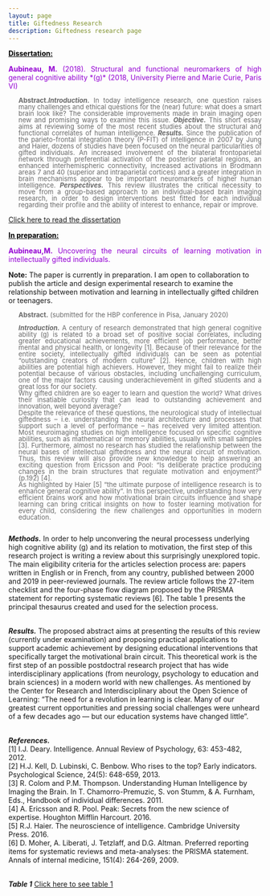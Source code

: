 ```yaml
---
layout: page
title: Giftedness Research
description: Giftedness research page
---
```

<span style="color:Black"><ins>**Dissertation:**</ins></span><br>
<style>
.titles {
  color:Darkviolet;
  text-align:justify;
  }
</style>
<p class="titles"><strong>Aubineau, M.</strong> (2018). Structural and functional neuromarkers of high general cognitive ability *(g)* (2018, University Pierre and Marie Curie, Paris VI)</p>

<style>
.formatabstract {
  color:DimGrey;
  font-size:13px;
  line-height:13px;
  text-align: justify;
  margin-left:20px;
  }
</style>


<p class="formatabstract"> <strong>Abstract.</strong><strong><em>Introduction.</em></strong> In today intelligence research, one question raises many challenges and ethical questions for the (near) future: what does a smart brain look like? The considerable improvements made in brain imaging open new and promising ways to examine this issue. <strong><em>Objective.</em></strong> This short essay aims at reviewing some of the most recent studies about the structural and functional correlates of human intelligence. <strong><em>Results.</em></strong> Since the publication of the parieto-frontal integration theory (P-FIT) of intelligence in 2007 by Jung and Haier, dozens of studies have been focused on the neural particularities of gifted individuals. An increased involvement of the bilateral frontoparietal network through preferential activation of the posterior parietal regions, an enhanced interhemispheric connectivity, increased activations in Brodmann areas 7 and 40 (superior and intraparietal cortices) and a greater integration in brain mechanisms appear to be important neuromarkers of higher human intelligence. <strong><em>Perspectives.</em></strong> This review illustrates the critical necessity to move from a group-based approach to an individual-based brain imaging research, in order to design interventions best fitted for each individual regarding their profile and the ability of interest to enhance, repair or improve.</p>

[Click here to read the dissertation]({{BASE_PATH}}/pages/working_papers/Mémoire_Morgane_Aubineau_final.pdf)

<span style="color:Black"><ins>**In preparation:**</ins></span><br>
<p class="titles"><strong>Aubineau,M.</strong> Uncovering the neural circuits of learning motivation in intellectually gifted individuals.</p>

**Note:** The paper is currently in preparation. I am open to collaboration to publish the article and design experimental research to examine the relationship between motivation and learning in intellectually gifted children or teenagers. 

<p class="formatabstract"><strong>Abstract.</strong> (submitted for the HBP conference in Pisa, January 2020)<br><br>
<strong><em>Introduction.</em></strong> A century of research demonstrated that high general cognitive ability (g) is related to a broad set of positive social correlates, including greater educational achievements, more efficient job performance, better mental and physical health, or longevity [1]. Because of their relevance for the entire society, intellectually gifted individuals can be seen as potential “outstanding creators of modern culture” [2]. Hence, children with high abilities are potential high achievers. However, they might fail to realize their potential because of various obstacles, including unchallenging curriculum, one of the major factors causing underachievement  in gifted students and a great loss for our society.<br>
Why gifted children are so eager to learn and question the world? What drives their insatiable curiosity that can lead to outstanding achievement and innovation, well beyond average?<br> 
Despite the relevance of these questions, the neurological study of intellectual giftedness – i.e. understanding the neural architecture and processes that support such a level of performance – has received very limited attention.  Most neuroimaging studies on high intelligence focused on specific cognitive abilities, such as mathematical or memory abilities, usually with small samples [3]. Furthermore, almost no research has studied the relationship between the neural bases of intellectual giftedness and the neural circuit of motivation. Thus, this review will also provide new knowledge to help answering an exciting question from Ericsson and Pool: “Is deliberate practice producing changes in the brain structures that regulate motivation and enjoyment?” (p.192) [4].<br> 
As highlighted by Haier [5] “the ultimate purpose of intelligence research is to enhance general cognitive ability”. In this perspective, understanding how very efficient brains work and how motivational brain circuits influence and shape learning can bring critical insights on how to foster learning motivation for every child, considering the new challenges and opportunities in modern education.<br><br>  

<strong><em>Methods.</em></strong> In order to help unconvering the neural processess underlying high cognitive ability (g) and its relation to motivation, the first step of this research project is writing a review about this surprisingly unexplored topic. 
The main eligibility criteria for the articles selection process are: papers written in English or in French, from any country, published between 2000 and 2019 in peer-reviewed journals. The review article follows the 27-item checklist and the four-phase flow diagram proposed by the PRISMA statement for reporting systematic reviews [6]. The table 1 presents the principal thesaurus created and used for the selection process.<br><br>    

<strong><em>Results.</em></strong> The proposed abstract aims at presenting the results of this review (currently under examination) and proposing practical applications to support academic achievement by designing educational interventions that specifically target the motivational brain circuit. This theoretical work is the first step of an possible postdoctral research project that has wide interdisciplinary applications (from neurology, psychology to education and brain sciences) in a modern world with new challenges. As mentioned by the Center for Research and Interdisciplinary about the Open Science of Learning: “The need for a revolution in learning is clear. Many of our greatest current opportunities and pressing social challenges were unheard of a few decades ago — but our education systems have changed little”.<br><br>  

<strong><em>References.</em></strong><br>
[1] I.J. Deary. Intelligence. Annual Review of Psychology, 63: 453-482, 2012.<br>
[2] H.J. Kell, D. Lubinski, C. Benbow. Who rises to the top? Early indicators. Psychological Science, 24(5): 648-659, 2013.<br>
[3] R. Colom and P.M. Thompson. Understanding Human Intelligence by Imaging the Brain. In T. Chamorro-Premuzic, S. von Stumm, & A. Furnham, Eds., Handbook of individual differences. 2011.<br>
[4] A. Ericsson and R. Pool. Peak: Secrets from the new science of expertise. Houghton Mifflin Harcourt. 2016.<br>
[5] R.J. Haier. The neuroscience of intelligence. Cambridge University Press. 2016.<br>
[6] D. Moher, A. Liberati, J. Tetzlaff, and D.G. Altman. Preferred reporting items for systematic reviews and meta-analyses: the PRISMA statement. Annals of internal medicine, 151(4): 264-269, 2009.<br><br> 

<strong><em>Table 1</em></strong>
[Click here to see table 1]({{BASE_PATH}}/pages/working_papers/Table1Thesaurus.pdf)</p>
